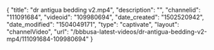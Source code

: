{
    "title": "dr antigua bedding v2.mp4",
    "description": "",
    "channelid": "111091684",
    "videoid": "109980694",
    "date_created": "1502520942",
    "date_modified": "1504049171",
    "type": "captivate",
    "layout": "channelVideo",
    "url": "\/bbbusa-latest-videos\/dr-antigua-bedding-v2-mp4\/111091684-109980694"
}